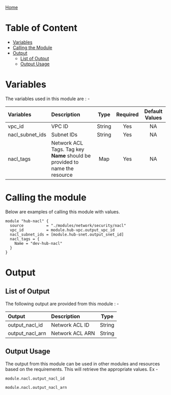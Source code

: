 [Home](../../../../README.md)

# Table of Content

- [Variables](#variables)
- [Calling the Module](#calling-the-module)
- [Output](#output)
    - [List of Output](#list-of-output)
    - [Output Usage](#output-usage)

# Variables

The variables used in this module are : -

| Variables | Description | Type | Required | Default Values |
|:----------|:------------|:----:|:--------:|:--------------:|
| vpc_id | VPC ID | String | Yes | NA |
| nacl_subnet_ids | Subnet IDs | String | Yes | NA |
| nacl_tags | Network ACL Tags. Tag key **Name** should be provided to name the resource | Map | Yes | NA |

# Calling the module

Below are examples of calling this module with values.

```
module "hub-nacl" {
  source          = "./modules/network/security/nacl"
  vpc_id          = module.hub-vpc.output_vpc_id
  nacl_subnet_ids = [module.hub-snet.output_snet_id]
  nacl_tags = {
    Name = "dev-hub-nacl"
  }
}
```

# Output

## List of Output
The following output are provided from this module : -

| Output | Description | Type |
|:------ |:------------|:----:|
| output_nacl_id | Network ACL ID | String |
| output_nacl_arn | Network ACL ARN | String |

## Output Usage

The output from this module can be used in other modules and resources based on the requirements. This will retrieve the appropriate values. Ex -

```
module.nacl.output_nacl_id
```

```
module.nacl.output_nacl_arn
```